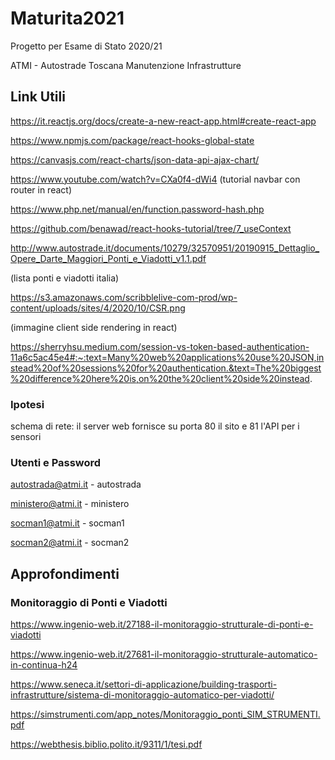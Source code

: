 # Maturita2021

Progetto per Esame di Stato 2020/21

ATMI - Autostrade Toscana Manutenzione Infrastrutture

## Link Utili

https://it.reactjs.org/docs/create-a-new-react-app.html#create-react-app

https://www.npmjs.com/package/react-hooks-global-state

https://canvasjs.com/react-charts/json-data-api-ajax-chart/

https://www.youtube.com/watch?v=CXa0f4-dWi4  (tutorial navbar con router in react)

https://www.php.net/manual/en/function.password-hash.php

https://github.com/benawad/react-hooks-tutorial/tree/7_useContext

http://www.autostrade.it/documents/10279/32570951/20190915_Dettaglio_Opere_Darte_Maggiori_Ponti_e_Viadotti_v1.1.pdf

(lista ponti e viadotti italia)

https://s3.amazonaws.com/scribblelive-com-prod/wp-content/uploads/sites/4/2020/10/CSR.png

(immagine client side rendering in react)

https://sherryhsu.medium.com/session-vs-token-based-authentication-11a6c5ac45e4#:~:text=Many%20web%20applications%20use%20JSON,instead%20of%20sessions%20for%20authentication.&text=The%20biggest%20difference%20here%20is,on%20the%20client%20side%20instead.

### Ipotesi

schema di rete: il server web fornisce su porta 80 il sito e 81 l'API per i sensori

### Utenti e Password

autostrada@atmi.it - autostrada

ministero@atmi.it - ministero

socman1@atmi.it - socman1

socman2@atmi.it - socman2

## Approfondimenti

### Monitoraggio di Ponti e Viadotti

https://www.ingenio-web.it/27188-il-monitoraggio-strutturale-di-ponti-e-viadotti

https://www.ingenio-web.it/27681-il-monitoraggio-strutturale-automatico-in-continua-h24

https://www.seneca.it/settori-di-applicazione/building-trasporti-infrastrutture/sistema-di-monitoraggio-automatico-per-viadotti/

https://simstrumenti.com/app_notes/Monitoraggio_ponti_SIM_STRUMENTI.pdf

https://webthesis.biblio.polito.it/9311/1/tesi.pdf
